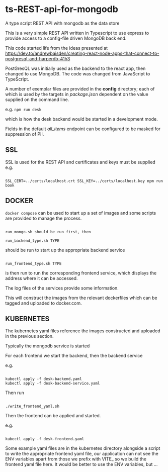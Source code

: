 # ts-REST-api-for-mongodb

A type script REST API with mongodb as the data store

This is a very simple REST API written in Typescript to use express to provide access to a config-file driven MongoDB back end.

This code started life from the ideas presented at https://dev.to/andrewbaisden/creating-react-node-apps-that-connect-to-postgresql-and-harperdb-41h3

PostGresQL was initially used as the backend to the react app, then changed to use MongoDB. The code was changed from JavaScript to TypeScript.

A number of exemplar files are provided in the <strong>config</strong> directory; each of which is used by the targets in <em>package.json</em>
dependent on the value supplied on the command line.

e.g. <code>npm run desk</code>

which is how the desk backend would be started in a development mode.

Fields in the default <em>all_items</em> endpoint can be configured to be masked for suppression of PII.

SSL
---

SSL is used for the REST API and certificates and keys must be supplied e.g.

<code>
SSL_CERT=../certs/localhost.crt SSL_KEY=../certs/localhost.key npm run book
</code>

DOCKER
------

<code>docker compose</code> can be used to start up a set of images and some scripts are provided to manage the process.

<code>
run_mongo.sh should be run first, then
</code>

<code>
run_backend_type.sh TYPE
</code>

should be run to start up the appropriate backend service

<code>
run_frontend_type.sh TYPE
</code>

is then run to run the corresponding frontend service, which displays the address where it can be accessed.

The log files of the services provide some information.

This will construct the images from the relevant dockerfiles which can be tagged and uploaded to docker.com.

KUBERNETES
----------

The kubernetes yaml files reference the images constructed and uploaded in the previous section.

Typically the mongodb service is started

For each frontend we start the backend, then the backend service 

e.g.

<code>
kubectl apply -f desk-backend.yaml
kubectl apply -f desk-backend-service.yaml
</code>

Then run 

<code>
./write_frontend_yaml.sh <name of backend>
</code>

Then the frontend can be applied and started.

e.g.

<code>
kubectl apply -f desk-frontend.yaml
</code>

Some example yaml files are in the kubernetes directory alongside a script to write the appropriate frontend yaml file, our application can not see the ENV variables apart from those we prefix with VITE_ so we build the frontend yaml file here. It would be better to use the ENV variables, but ...
